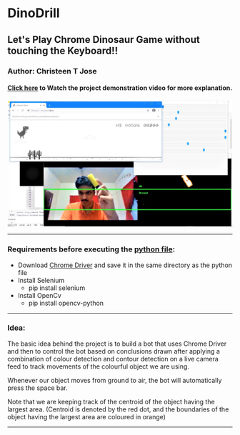 # DinoDrill
## Let's Play Chrome Dinosaur Game without touching the Keyboard!!
### Author: Christeen T Jose
#### [Click here]() to Watch the project demonstration video for more explanation.

![](https://github.com/ChristeenTJose/DinoDrill/blob/main/poster.JPG) 

---
### Requirements before executing the [python file](https://github.com/ChristeenTJose/DinoDrill/blob/main/DinoDrill.py):

* Download [Chrome Driver](https://chromedriver.chromium.org/downloads) and save it in the same directory as the python file
* Install Selenium
  * pip install selenium
* Install OpenCv
  * pip install opencv-python

---
### Idea:
The basic idea behind the project is to build a bot that uses Chrome Driver and then to control the bot based on conclusions drawn after applying a combination of colour detection and contour detection on a live camera feed to track movements of the colourful object we are using.

Whenever our object moves from ground to air, the bot will automatically press the space bar.

Note that we are keeping track of the centroid of the object having the largest area. (Centroid is denoted by the red dot, and the boundaries of the object having the largest area are coloured in orange)

---


 



